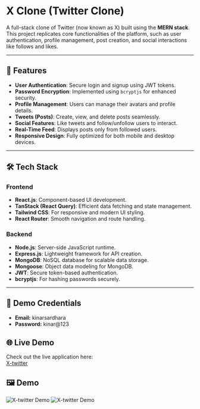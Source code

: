 # **X Clone (Twitter Clone)**

A full-stack clone of Twitter (now known as X) built using the **MERN stack**. This project replicates core functionalities of the platform, such as user authentication, profile management, post creation, and social interactions like follows and likes.

---

## **🌟 Features**

- **User Authentication**: Secure login and signup using JWT tokens.
- **Password Encryption**: Implemented using `bcryptjs` for enhanced security.
- **Profile Management**: Users can manage their avatars and profile details.
- **Tweets (Posts)**: Create, view, and delete posts seamlessly.
- **Social Features**: Like tweets and follow/unfollow users to interact.
- **Real-Time Feed**: Displays posts only from followed users.
- **Responsive Design**: Fully optimized for both mobile and desktop devices.

---

## **🛠️ Tech Stack**

### **Frontend**
- **React.js**: Component-based UI development.
- **TanStack (React Query)**: Efficient data fetching and state management.
- **Tailwind CSS**: For responsive and modern UI styling.
- **React Router**: Smooth navigation and route handling.

### **Backend**
- **Node.js**: Server-side JavaScript runtime.
- **Express.js**: Lightweight framework for API creation.
- **MongoDB**: NoSQL database for scalable data storage.
- **Mongoose**: Object data modeling for MongoDB.
- **JWT**: Secure token-based authentication.
- **bcryptjs**: For hashing passwords securely.

---

## 🧪 Demo Credentials

- **Email:** kinarsardhara
- **Password:** kinar@123

## 🌐 Live Demo
Check out the live application here:  
[X-twitter](https://pro-twitter-x.netlify.app/)

## 🖼️ Demo

![X-twitter Demo](https://res.cloudinary.com/dnhf2dbis/image/upload/v1733649894/Screenshot_2024-12-09_145239_wvhxl8.png)
![X-twitter Demo](https://res.cloudinary.com/dnhf2dbis/image/upload/v1733635902/Screenshot_2024-12-09_105909_roln5g.png)
